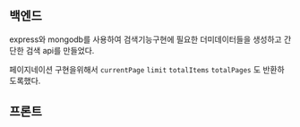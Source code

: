 

## 백엔드

express와 mongodb를 사용하여 검색기능구현에 필요한 더미데이터들을 생성하고
간단한 검색 api를 만들었다.

페이지네이션 구현을위해서 `currentPage` `limit` `totalItems` `totalPages` 도 반환하도록했다.



## 프론트



